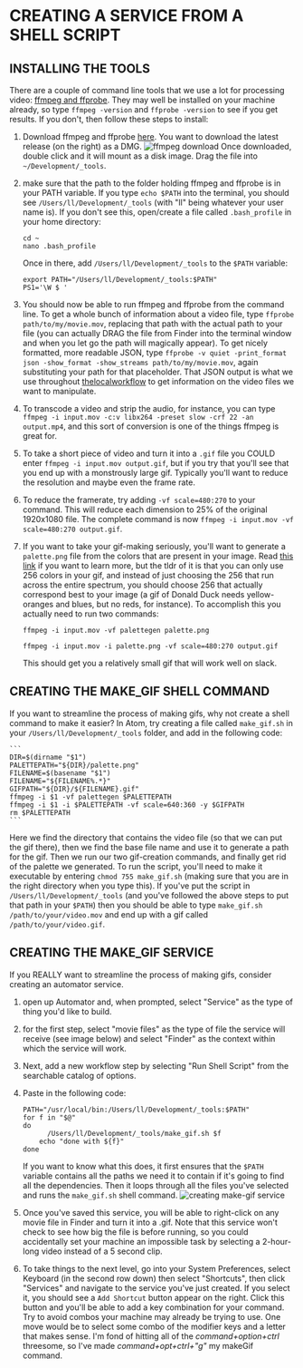 # CREATING A SERVICE FROM A SHELL SCRIPT

## INSTALLING THE TOOLS

There are a couple of command line tools that we use a lot for processing video: [ffmpeg and ffprobe](https://ffmpeg.org/).  They may well be installed on your machine already, so type `ffmpeg -version` and `ffprobe -version` to see if you get results.  If you don't, then follow these steps to install:

1. Download ffmpeg and ffprobe [here](https://evermeet.cx/ffmpeg/). You want to download the latest release (on the right) as a DMG. ![ffmpeg download](https://github.com/learninglab-dev/ll-docs/blob/master/screenshots/ffmpeg_download.png) Once downloaded, double click and it will mount as a disk image. Drag the file into `~/Development/_tools`.
2. make sure that the path to the folder holding ffmpeg and ffprobe is in your PATH variable. If you type `echo $PATH` into the terminal, you should see `/Users/ll/Development/_tools` (with "ll" being whatever your user name is).  If you don't see this, open/create a file called `.bash_profile` in your home directory:

    ```
    cd ~
    nano .bash_profile
    ```
    Once in there, add `/Users/ll/Development/_tools` to the `$PATH` variable:

    ```
    export PATH="/Users/ll/Development/_tools:$PATH"
    PS1='\W $ '
    ```
3. You should now be able to run ffmpeg and ffprobe from the command line.  To get a whole bunch of information about a video file, type `ffprobe path/to/my/movie.mov`, replacing that path with the actual path to your file (you can actually DRAG the file from Finder into the terminal window and when you let go the path will magically appear).  To get nicely formatted, more readable JSON, type `ffprobe -v quiet -print_format json -show_format -show_streams path/to/my/movie.mov`, again substituting your path for that placeholder.  That JSON output is what we use throughout [thelocalworkflow](https://github.com/learninglab-dev/thelocalworkflow) to get information on the video files we want to manipulate.
4. To transcode a video and strip the audio, for instance, you can type `ffmpeg -i input.mov -c:v libx264 -preset slow -crf 22 -an output.mp4`, and this sort of conversion is one of the things ffmpeg is great for.
5. To take a short piece of video and turn it into a `.gif` file you COULD enter `ffmpeg -i input.mov output.gif`, but if you try that you'll see that you end up with a monstrously large gif. Typically you'll want to reduce the resolution and maybe even the frame rate.
6. To reduce the framerate, try adding `-vf scale=480:270` to your command.  This will reduce each dimension to 25% of the original 1920x1080 file.  The complete command is now `ffmpeg -i input.mov -vf scale=480:270 output.gif`.
7.  If you want to take your gif-making seriously, you'll want to generate a `palette.png` file from the colors that are present in your image. Read [this link](http://blog.pkh.me/p/21-high-quality-gif-with-ffmpeg.html) if you want to learn more, but the tldr of it is that you can only use 256 colors in your gif, and instead of just choosing the 256 that run across the entire spectrum, you should choose 256 that actually correspond best to your image (a gif of Donald Duck needs yellow-oranges and blues, but no reds, for instance). To accomplish this you actually need to run two commands:

    ```
    ffmpeg -i input.mov -vf palettegen palette.png

    ffmpeg -i input.mov -i palette.png -vf scale=480:270 output.gif
    ```
    This should get you a relatively small gif that will work well on slack.

## CREATING THE MAKE_GIF SHELL COMMAND

If you want to streamline the process of making gifs, why not create a shell command to make it easier?  In Atom, try creating a file called `make_gif.sh` in your `/Users/ll/Development/_tools` folder, and add in the following code:

    ```
    DIR=$(dirname "$1")
    PALETTEPATH="${DIR}/palette.png"
    FILENAME=$(basename "$1")
    FILENAME="${FILENAME%.*}"
    GIFPATH="${DIR}/${FILENAME}.gif"
    ffmpeg -i $1 -vf palettegen $PALETTEPATH
    ffmpeg -i $1 -i $PALETTEPATH -vf scale=640:360 -y $GIFPATH
    rm $PALETTEPATH
    ```
Here we find the directory that contains the video file (so that we can put the gif there), then we find the base file name and use it to generate a path for the gif.  Then we run our two gif-creation commands, and finally get rid of the palette we generated.
To run the script, you'll need to make it executable by entering `chmod 755 make_gif.sh` (making sure that you are in the right directory when you type this). If you've put the script in `/Users/ll/Development/_tools` (and you've followed the above steps to put that path in your `$PATH`) then you should be able to type `make_gif.sh /path/to/your/video.mov` and end up with a gif called `/path/to/your/video.gif`.

## CREATING THE MAKE_GIF SERVICE

If you REALLY want to streamline the process of making gifs, consider creating an automator service.  

1. open up Automator and, when prompted, select "Service" as the type of thing you'd like to build.
2. for the first step, select "movie files" as the type of file the service will receive (see image below) and select "Finder" as the context within which the service will work.
3. Next, add a new workflow step by selecting "Run Shell Script" from the searchable catalog of options.
4. Paste in the following code:

    ```
    PATH="/usr/local/bin:/Users/ll/Development/_tools:$PATH"
    for f in "$@"
    do
	      /Users/ll/Development/_tools/make_gif.sh $f
        echo "done with ${f}"
    done
    ```
    If you want to know what this does, it first ensures that the `$PATH` variable contains all the paths we need it to contain if it's going to find all the dependencies.  Then it loops through all the files you've selected and runs the `make_gif.sh` shell command.
    ![creating make-gif service](https://github.com/learninglab-dev/ll-docs/blob/master/screenshots/make_gif_service.png)
5. Once you've saved this service, you will be able to right-click on any movie file in Finder and turn it into a .gif. Note that this service won't check to see how big the file is before running, so you could accidentally set your machine an impossible task by selecting a 2-hour-long video instead of a 5 second clip.
6. To take things to the next level, go into your System Preferences, select Keyboard (in the second row down) then select "Shortcuts", then click "Services" and navigate to the service you've just created. If you select it, you should see a `Add Shortcut` button appear on the right. Click this button and you'll be able to add a key combination for your command. Try to avoid combos your machine may already be trying to use. One move would be to select some combo of the modifier keys and a letter that makes sense. I'm fond of hitting all of the *command+option+ctrl* threesome, so I've made *command+opt+ctrl+"g"* my makeGif command.
